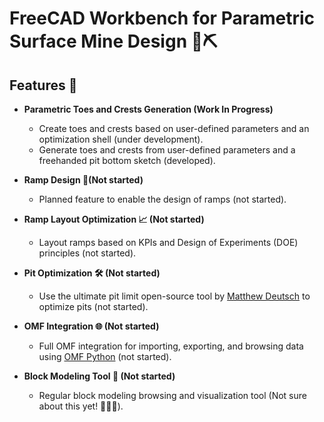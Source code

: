 # FreeCAD Workbench for Parametric Surface Mine Design 🚧⛏️

## Features 🌟

- **Parametric Toes and Crests Generation (Work In Progress)**  
  - Create toes and crests based on user-defined parameters and an optimization shell (under development).  
  - Generate toes and crests from user-defined parameters and a freehanded pit bottom sketch (developed).  

- **Ramp Design 🚦(Not started)**  
  - Planned feature to enable the design of ramps (not started).  

- **Ramp Layout Optimization 📈 (Not started)**  
  - Layout ramps based on KPIs and Design of Experiments (DOE) principles (not started).  

- **Pit Optimization 🛠️ (Not started)**  
  - Use the ultimate pit limit open-source tool by [Matthew Deutsch](https://github.com/MineFlowCSM/MineFlow) to optimize pits (not started).  

- **OMF Integration 🌐 (Not started)**  
  - Full OMF integration for importing, exporting, and browsing data using [OMF Python](https://github.com/gmggroup/omf-python) (not started).  

- **Block Modeling Tool 🧊 (Not started)**  
  - Regular block modeling browsing and visualization tool (Not sure about this yet! 🤷‍♂️🤔).  

